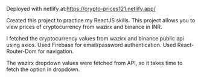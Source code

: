Deployed with netlify at:https://crypto-prices121.netlify.app/

Created this project to practice my ReactJS skills.
This project allows you to view prices of cryptocurrency from wazirx and binance in INR.

I fetched the cryptocurrency values from wazirx and binance public api using axios.
Used Firebase for email/password authentication. Used React-Router-Dom for navigation. 

The wazirx dropdown values were fetched from API, so it takes time to fetch the option in dropdown.

